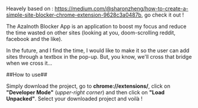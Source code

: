 Heavely based on : https://medium.com/@sharonzheng/how-to-create-a-simple-site-blocker-chrome-extension-9628c3a0487b, go check it out !

The Azalnoth Blocker App is an application to boost my focus and reduce the time wasted on other sites (looking at you, doom-scrolling reddit, facebook and the like).

In the future, and I find the time, I would like to make it so the user can add sites through a textbox in the pop-up. But, you know, we'll cross that bridge when we cross it...

##How to use##

Simply download the project, go to **chrome://extensions/**, click on **"Developer Mode"** (_upper-right corner_) and then click on **"Load Unpacked"**. Select your downloaded project and voilà !
